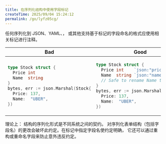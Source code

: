 ```yaml
---
title: 在序列化结构中使用字段标记
createTime: 2025/09/04 15:24:12
permalink: /go/lyfz05cg/
---
```


任何序列化到 JSON、YAML、，
或其他支持基于标记的字段命名的格式应使用相关标记进行注释。

<table>
<thead><tr><th>Bad</th><th>Good</th></tr></thead>
<tbody>
<tr><td>

```go
type Stock struct {
  Price int
  Name  string
}
bytes, err := json.Marshal(Stock{
  Price: 137,
  Name:  "UBER",
})
```

</td><td>

```go
type Stock struct {
  Price int    `json:"price"`
  Name  string `json:"name"`
  // Safe to rename Name to Symbol.
}
bytes, err := json.Marshal(Stock{
  Price: 137,
  Name:  "UBER",
})
```

</td></tr>
</tbody></table>

理论上：
结构的序列化形式是不同系统之间的契约。
对序列化表单结构（包括字段名）的更改会破坏此约定。在标记中指定字段名使约定明确，
它还可以通过重构或重命名字段来防止意外违反约定。